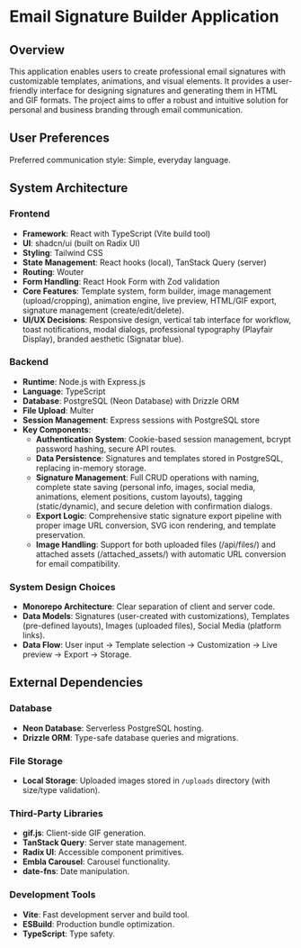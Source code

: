 # Email Signature Builder Application

## Overview
This application enables users to create professional email signatures with customizable templates, animations, and visual elements. It provides a user-friendly interface for designing signatures and generating them in HTML and GIF formats. The project aims to offer a robust and intuitive solution for personal and business branding through email communication.

## User Preferences
Preferred communication style: Simple, everyday language.

## System Architecture

### Frontend
- **Framework**: React with TypeScript (Vite build tool)
- **UI**: shadcn/ui (built on Radix UI)
- **Styling**: Tailwind CSS
- **State Management**: React hooks (local), TanStack Query (server)
- **Routing**: Wouter
- **Form Handling**: React Hook Form with Zod validation
- **Core Features**: Template system, form builder, image management (upload/cropping), animation engine, live preview, HTML/GIF export, signature management (create/edit/delete).
- **UI/UX Decisions**: Responsive design, vertical tab interface for workflow, toast notifications, modal dialogs, professional typography (Playfair Display), branded aesthetic (Signatar blue).

### Backend
- **Runtime**: Node.js with Express.js
- **Language**: TypeScript
- **Database**: PostgreSQL (Neon Database) with Drizzle ORM
- **File Upload**: Multer
- **Session Management**: Express sessions with PostgreSQL store
- **Key Components**:
    - **Authentication System**: Cookie-based session management, bcrypt password hashing, secure API routes.
    - **Data Persistence**: Signatures and templates stored in PostgreSQL, replacing in-memory storage.
    - **Signature Management**: Full CRUD operations with naming, complete state saving (personal info, images, social media, animations, element positions, custom layouts), tagging (static/dynamic), and secure deletion with confirmation dialogs.
    - **Export Logic**: Comprehensive static signature export pipeline with proper image URL conversion, SVG icon rendering, and template preservation.
    - **Image Handling**: Support for both uploaded files (/api/files/) and attached assets (/attached_assets/) with automatic URL conversion for email compatibility.

### System Design Choices
- **Monorepo Architecture**: Clear separation of client and server code.
- **Data Models**: Signatures (user-created with customizations), Templates (pre-defined layouts), Images (uploaded files), Social Media (platform links).
- **Data Flow**: User input -> Template selection -> Customization -> Live preview -> Export -> Storage.

## External Dependencies

### Database
- **Neon Database**: Serverless PostgreSQL hosting.
- **Drizzle ORM**: Type-safe database queries and migrations.

### File Storage
- **Local Storage**: Uploaded images stored in `/uploads` directory (with size/type validation).

### Third-Party Libraries
- **gif.js**: Client-side GIF generation.
- **TanStack Query**: Server state management.
- **Radix UI**: Accessible component primitives.
- **Embla Carousel**: Carousel functionality.
- **date-fns**: Date manipulation.

### Development Tools
- **Vite**: Fast development server and build tool.
- **ESBuild**: Production bundle optimization.
- **TypeScript**: Type safety.